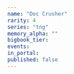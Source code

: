 ```yaml
---
name: "Doc Crusher"
rarity: 4
series: "tng"
memory_alpha: ""
bigbook_tier:
events:
in_portal:
published: false
---
```

